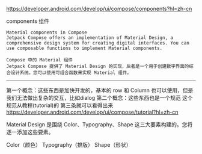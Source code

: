 


https://developer.android.com/develop/ui/compose/components?hl=zh-cn

components 组件

    Material components in Compose
    Jetpack Compose offers an implementation of Material Design, a comprehensive design system for creating digital interfaces. You can use composable functions to implement Material components.

    Compose 中的 Material 组件
    Jetpack Compose 提供了 Material Design 的实现，后者是一个用于创建数字界面的综合设计系统。您可以使用可组合函数来实现 Material 组件。


-------------
第一个概念：这些东西是加快开发的，基本的 row 和 Column 也可以使用，但是 我们无法做出复杂的交互，比如dialog
第二个概念：这些东西也是一个规范
           这个规范从教程(tutorial)的 第三条就可以看得出来 https://developer.android.com/develop/ui/compose/tutorial?hl=zh-cn



Material Design 是围绕 Color、Typography、Shape 这三大要素构建的。您将逐一添加这些要素。

Color（颜色）
Typography（排版）
Shape（形状）
























































































































































































































































































































































































































































































































